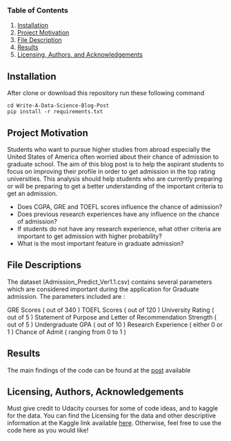 ### Table of Contents

1. [Installation](#installation)
2. [Project Motivation](#motivation)
3. [File Description](#files)
4. [Results](#results)
5. [Licensing, Authors, and Acknowledgements](#licensing)

## Installation <a name="installation"></a>

After clone or download this repository run these following command
```
cd Write-A-Data-Science-Blog-Post
pip install -r requirements.txt

```

## Project Motivation<a name="motivation"></a>

Students who want to pursue higher studies from abroad especially the United States of America often worried about their chance of admission to graduate school. The aim of this blog post is to help the aspirant students to focus on improving their profile in order to get admission in the top rating universities. This analysis should help students who are currently preparing or will be preparing to get a better understanding of the important criteria to get an admission.

- Does CGPA, GRE and TOEFL scores influence the chance of admission?
- Does previous research experiences have any influence on the chance of admission?
- If students do not have any research experience, what other criteria are important to get admission with higher probability?
- What is the most important feature in graduate admission?

## File Descriptions <a name="files"></a>

The dataset (Admission_Predict_Ver1.1.csv) contains several parameters which are considered important during the application for Graduate admission.
The parameters included are :

GRE Scores ( out of 340 )
TOEFL Scores ( out of 120 )
University Rating ( out of 5 )
Statement of Purpose and Letter of Recommendation Strength ( out of 5 )
Undergraduate GPA ( out of 10 )
Research Experience ( either 0 or 1 )
Chance of Admit ( ranging from 0 to 1 )


## Results<a name="results"></a>

The main findings of the code can be found at the [post](https://medium.com/@purba0101/data-exploration-on-graduation-admission-dataset-from-kaggle-473510a306cc) available



## Licensing, Authors, Acknowledgements<a name="licensing"></a>

Must give credit to Udacity courses for some of code ideas, and to kaggle for the data. You can find the Licensing for the data and other descriptive information at the Kaggle link available [here](https://www.kaggle.com/mohansacharya/graduate-admissions). Otherwise, feel free to use the code here as you would like! 
